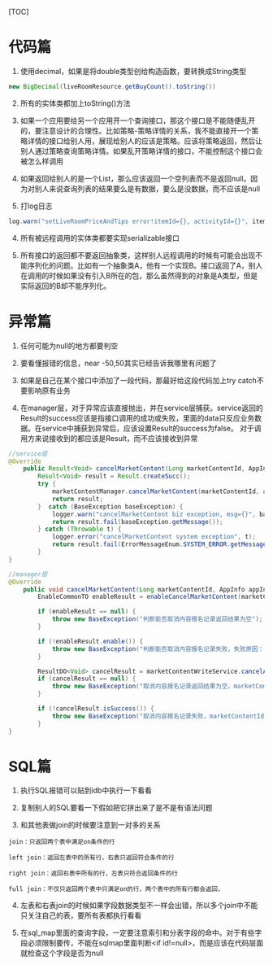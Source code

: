 [TOC]

# 代码篇
1. 使用decimal，如果是将double类型创给构造函数，要转换成String类型

```java
new BigDecimal(liveRoomResource.getBuyCount().toString())
```

2. 所有的实体类都加上toString()方法

3. 如果一个应用要给另一个应用开一个查询接口，那这个接口是不能随便乱开的，要注意设计的合理性。比如策略-策略详情的关系，我不能直接开一个策略详情的接口给别人用，展现给别人的应该是策略。应该将策略返回，然后让别人通过策略查询策略详情。如果乱开策略详情的接口，不能控制这个接口会被怎么样调用

4. 如果返回给别人的是一个List，那么应该返回一个空列表而不是返回null。因为对别人来说查询列表的结果要么是有数据，要么是没数据，而不应该是null

5. 打log日志
```java
log.warn("setLiveRoomPriceAndTips error!itemId={}, activityId={}", itemPriceAndCountVO.getItemId(), activity.getId(), e);
```

4. 所有被远程调用的实体类都要实现serializable接口

5. 所有接口的返回都不要返回抽象类，这样别人远程调用的时候有可能会出现不能序列化的问题。比如有一个抽象类A，他有一个实现B。接口返回了A，别人在调用的时候如果没有引入B所在的包，那么虽然得到的对象是A类型，但是实际返回的B却不能序列化。



# 异常篇
1. 任何可能为null的地方都要判空

2. 要看懂报错的信息，near -50,50其实已经告诉我哪里有问题了

3. 如果是自己在某个接口中添加了一段代码，那最好给这段代码加上try catch不要影响原有业务

4. 在manager层，对于异常应该直接抛出，并在service层捕获。service返回的Result的success应该是指接口调用的成功或失败，里面的data只反应业务数据。在service中捕获到异常后，应该设置Result的success为false。
对于调用方来说接收到的都应该是Result，而不应该接收到异常

```java
//service层
@Override
    public Result<Void> cancelMarketContent(Long marketContentId, AppInfo appInfo, Operator operator) {
        Result<Void> result = Result.createSucc();
        try {
            marketContentManager.cancelMarketContent(marketContentId, appInfo, operator);
            return result;
        }  catch (BaseException baseException) {
            logger.warn("cancelMarketContent biz exception, msg={}", baseException.getMessage());
            return result.fail(baseException.getMessage());
        } catch (Throwable t) {
            logger.error("cancelMarketContent system exception", t);
            return result.fail(ErrorMessageEnum.SYSTEM_ERROR.getMessage());
        }
}

//manager层
@Override
    public void cancelMarketContent(Long marketContentId, AppInfo appInfo, Operator operator) {
        EnableCommonTO enableResult = enableCancelMarketContent(marketContentId, appInfo, operator);

        if (enableResult == null) {
            throw new BaseException("判断能否取消内容报名记录返回结果为空");
        }

        if (!enableResult.enable()) {
            throw new BaseException("判断能否取消内容报名记录失败，失败原因：" + enableResult.getReason());
        }

        ResultDO<Void> cancelResult = marketContentWriteService.cancelApply(marketContentId, new BizContext("取消内容报名记录"), operator, appInfo);
        if (cancelResult == null) {
            throw new BaseException("取消内容报名记录返回结果为空，marketContentId: " + marketContentId);
        }

        if (!cancelResult.isSuccess()) {
            throw new BaseException("取消内容报名记录失败，marketContentId: " + marketContentId + ", 失败原因:" + cancelResult.getErrorMessage());
        }
}
```


# SQL篇
1. 执行SQL报错可以贴到idb中执行一下看看

2. 复制别人的SQL要看一下假如把它拼出来了是不是有语法问题

3. 和其他表做join的时候要注意到一对多的关系

```
join：只返回两个表中满足on条件的行

left join：返回左表中的所有行，右表只返回符合条件的行

right join：返回右表中所有的行，左表只符合返回条件的行

full join：不仅只返回两个表中只满足on的行，两个表中的所有行都会返回，
```

4. 左表和右表join的时候如果字段数据类型不一样会出错，所以多个join中不能只关注自己的表，要所有表都执行看看

4. 在sql_map里面的查询字段，一定要注意索引和分表字段的命中。对于有些字段必须限制要传，不能在sqlmap里面判断<if id!=null>，而是应该在代码层面就检查这个字段是否为null
